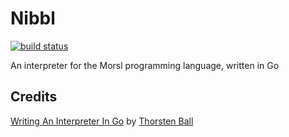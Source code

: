# Nibbl
[![build status](https://github.com/arjunmayilvaganan/nibbl/actions/workflows/go.yml/badge.svg)](https://github.com/arjunmayilvaganan/nibbl/actions/workflows/go.yml)

An interpreter for the Morsl programming language, written in Go

## Credits
[Writing An Interpreter In Go](https://interpreterbook.com/) by [Thorsten Ball](https://thorstenball.com/)
